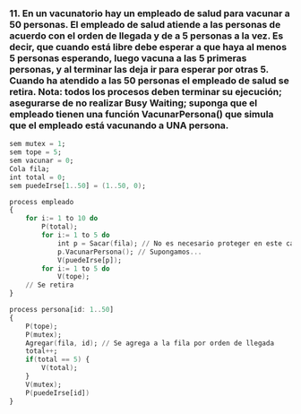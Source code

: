 ### 11. En un vacunatorio hay un empleado de salud para vacunar a 50 personas. El empleado de salud atiende a las personas de acuerdo con el orden de llegada y de a 5 personas a la vez. Es decir, que cuando está libre debe esperar a que haya al menos 5 personas esperando, luego vacuna a las 5 primeras personas, y al terminar las deja ir para esperar por otras 5. Cuando ha atendido a las 50 personas el empleado de salud se retira. Nota: todos los procesos deben terminar su ejecución; asegurarse de no realizar Busy Waiting; suponga que el empleado tienen una función VacunarPersona() que simula que el empleado está vacunando a UNA persona.

```ada
sem mutex = 1;
sem tope = 5;
sem vacunar = 0;
Cola fila;
int total = 0;
sem puedeIrse[1..50] = (1..50, 0);

process empleado
{
    for i:= 1 to 10 do
        P(total);
        for i:= 1 to 5 do
            int p = Sacar(fila); // No es necesario proteger en este caso?
            p.VacunarPersona(); // Supongamos...
            V(puedeIrse[p]);
        for i:= 1 to 5 do
            V(tope);
    // Se retira
}

process persona[id: 1..50]
{
    P(tope);
    P(mutex);
    Agregar(fila, id); // Se agrega a la fila por orden de llegada
    total++;
    if(total == 5) {
        V(total);
    }
    V(mutex);
    P(puedeIrse[id])
}
```